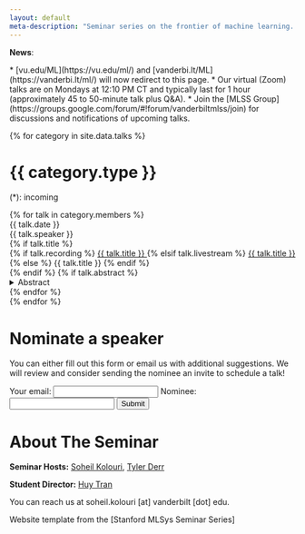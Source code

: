 ```yaml
---
layout: default
meta-description: "Seminar series on the frontier of machine learning. Open to all Vanderbilt CS students Mondays 12:10-1:30 pm. Recordings are available to the public. "
---
```

**News**:

<div class="news-group">
   <span>* [vu.edu/ML](https://vu.edu/ml/) and [vanderbi.lt/ML](https://vanderbi.lt/ml/) will now redirect to this page.</span>
   <span>* Our virtual (Zoom) talks are on Mondays at 12:10 PM CT and typically last for 1 hour (approximately 45 to 50-minute talk plus Q&A). </span>
   <span>* Join the [MLSS Group](https://groups.google.com/forum/#!forum/vanderbiltmlss/join) for discussions and notifications of upcoming talks. </span>
</div>

{% for category in site.data.talks %}
# {{ category.type }}

(\*): incoming 

<div class="talk-list">
  {% for talk in category.members %}
  <div class="talk list-group-item">
  <div class="talk-date">{{ talk.date }}</div>
  <div class="talk-presenter">{{ talk.speaker }}</div>
  {% if talk.title %}
  <div>
    {% if talk.recording %}
      <span><a class="talk-title-link" href="{{ talk.recording }}">{{ talk.title }} <i class="bi bi-box-arrow-up-right"></i></a></span>
    {% elsif talk.livestream %}
      <span><a class="talk-title-link" href="{{ talk.livestream }}">{{ talk.title }} <i class="bi bi-box-arrow-up-right"></i></a></span>
    {% else %}
      <span>{{ talk.title }}</span>
    {% endif %}
  </div>
  {% endif %}
  {% if talk.abstract %}
    <details>
    <summary>Abstract</summary>
    {{ talk.abstract }}

    {% if talk.bio %}
    <br><br>
    <strong>Bio: </strong> {{ talk.bio }}
    {% endif %}

    {% if talk.recording %}
      <br><br>
      <strong><a href="{{ talk.recording }}">Video Link</a></strong>
    {% elsif talk.livestream %}
      <br><br>
      <strong><a href="{{ talk.livestream }}">Livestream Link</a></strong>
    {% endif %}
    </details>
  {% endif %}
  </div>
  {% endfor %}
</div>
{% endfor %}

# Nominate a speaker

You can either fill out this form or email us with additional suggestions. We will review and consider sending the nominee an invite to schedule a talk!

<form
  action="https://formspree.io/f/xdojqjrd"
  method="POST"
>
  <label>
    Your email:
    <input type="email" name="email">
  </label>
   <label>
    Nominee:
    <input type="text" name="nominee">
  </label>
  <!-- your other form fields go here -->
  <button type="submit">Submit</button>
</form>


# About The Seminar

**Seminar Hosts:** [Soheil Kolouri](https://skolouri.github.io/), [Tyler Derr](https://tylersnetwork.github.io/)

**Student Director:** [Huy Tran](https://huytranirl.github.io/)

<!-- **Executive Producers:** Matei Zaharia, Chris Ré. -->

You can reach us at soheil.kolouri [at] vanderbilt [dot] edu.

<!-- Please uncomment this part if you clone our source code! -->

Website template from the [Stanford MLSys Seminar Series]
